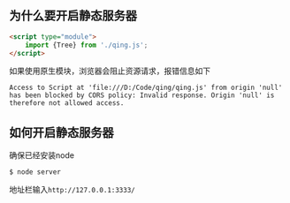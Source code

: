 ## 为什么要开启静态服务器

```html
<script type="module">
    import {Tree} from './qing.js';
</script>
```

如果使用原生模块，浏览器会阻止资源请求，报错信息如下

`Access to Script at 'file:///D:/Code/qing/qing.js' from origin 'null' has been blocked by CORS policy: Invalid response. Origin 'null' is therefore not allowed access.`

## 如何开启静态服务器

确保已经安装node

```
$ node server
```

地址栏输入`http://127.0.0.1:3333/`
